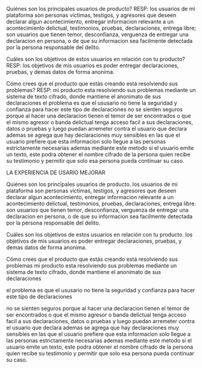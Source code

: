 
Quiénes son los principales usuarios de producto?
RESP: los usuarios de mi plataforma son personas victimas, testigos, y agresores que deseen declarar algun acontecimiento, entregar informacion relevante a un acontecimiento delictual, testimonios, pruebas, declaraciones, entrega libre; son usuarios que tienen temor, desconfianza, verguenza de entregar una declaracion en persona, o de que su informacion sea facilmente detectada por la persona responsable del delito.


Cuáles son los objetivos de estos usuarios en relación con
 tu producto?
 RESP: los objetivos de mis usuarios es poder entregar declaraciones, pruebas, y demas datos de forma anonima.


Cómo crees que el producto que estás creando está resolviendo sus problemas?
RESP: mi producto esta resolviendo sus problemas mediante un sistema de texto cifrado, donde mantiene el anonimato de sus declaraciones 
el problema es que el ususario no tiene la seguridad y confianza para hacer este tipo de declaraciones 
no se sienten seguros porque al hacer una declaracion tienen el temor de ser encontrados o que el mismo agresor o banda delictual tenga acceso facil a sus declaraciones, datos o pruebas y luego puedan arremeter contra el usuario que declara 
ademas se agrega que hay declaraciones muy sensibles en las que el usuario prefiere que esta informacion solo llegue a las personas estrictamente necesarias 
ademas mediante este metodo si el usuario emite un texto, este podra obtener el nombre cifrado de la persona quien recibe su testimonio y permitir que solo esa persona pueda continuar su caso.


LA EXPERIENCIA DE USARIO MEJORAR 



Quiénes son los principales usuarios de producto. los usuarios de mi plataforma son personas victimas, testigos, y agresores que deseen declarar algun acontecimiento, entregar informacion relevante a un acontecimiento delictual, testimonios, pruebas, declaraciones, entrega libre.
son usuarios que tienen temor, desconfianza, verguenza de entregar una declaracion en persona, o de que su informacion sea facilmente detectada por la persona responsable del delito.

Cuáles son los objetivos de estos usuarios en relación con
 tu producto. los objetivos de mis usuarios es poder entregar declaraciones, pruebas, y demas datos de forma anonima.


Cómo crees que el producto que estás creando está resolviendo sus problemas
mi producto esta resolviendo sus problemas mediante un sistema de texto cifrado, donde mantiene el anonimato de sus declaraciones 

el problema es que el ususario no tiene la seguridad y confianza para hacer este tipo de declaraciones 

no se sienten seguros porque al hacer una declaracion tienen el temor de ser encontrados o que el mismo agresor o banda delictual tenga acceso facil a sus declaraciones, datos o pruebas y luego puedan arremeter contra el usuario que declara 
ademas se agrega que hay declaraciones muy sensibles en las que el usuario prefiere que esta informacion solo llegue a las personas estrictamente necesarias 
ademas mediante este metodo si el usuario emite un texto, este podra obtener el nombre cifrado de la persona quien recibe su testimonio y permitir que solo esa persona pueda continuar su caso.

